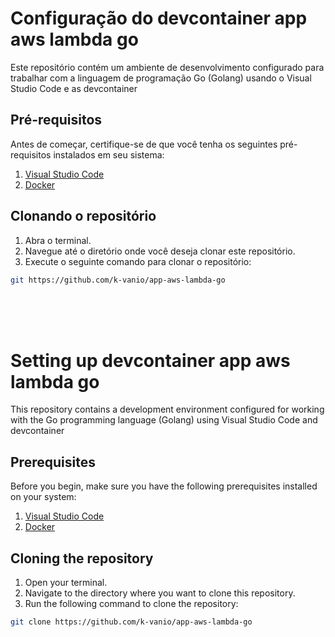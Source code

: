 # Configuração do devcontainer app aws lambda go

Este repositório contém um ambiente de desenvolvimento configurado para trabalhar com a linguagem de programação Go (Golang) usando o Visual Studio Code e as devcontainer

## Pré-requisitos

Antes de começar, certifique-se de que você tenha os seguintes pré-requisitos instalados em seu sistema:

1. [Visual Studio Code](https://code.visualstudio.com/)
2. [Docker](https://www.docker.com/)

## Clonando o repositório

1. Abra o terminal.
2. Navegue até o diretório onde você deseja clonar este repositório.
3. Execute o seguinte comando para clonar o repositório:

```bash
git https://github.com/k-vanio/app-aws-lambda-go
```


<br><br><br>             

# Setting up devcontainer app aws lambda go

This repository contains a development environment configured for working with the Go programming language (Golang) using Visual Studio Code and devcontainer

## Prerequisites

Before you begin, make sure you have the following prerequisites installed on your system:

1. [Visual Studio Code](https://code.visualstudio.com/)
2. [Docker](https://www.docker.com/)

## Cloning the repository

1. Open your terminal.
2. Navigate to the directory where you want to clone this repository.
3. Run the following command to clone the repository:

```bash
git clone https://github.com/k-vanio/app-aws-lambda-go
